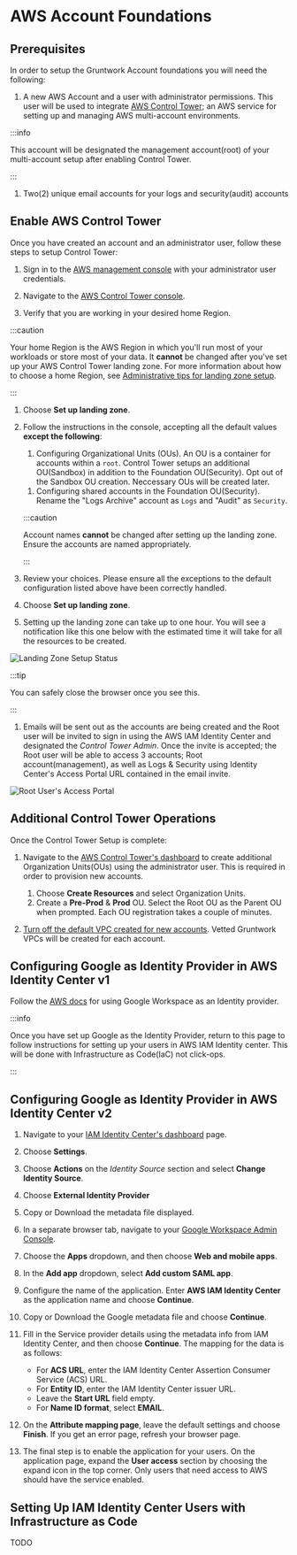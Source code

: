 # AWS Account Foundations

## Prerequisites

<!-- I am making an assumption that for v1, we want customers to do this in a brand new account so we don't have to support having them turn off any settings that prevent control tower integration -->

In order to setup the Gruntwork Account foundations you will need the following:

1. A new AWS Account and a user with administrator permissions. This user will be used to integrate [AWS Control Tower](https://docs.aws.amazon.com/controltower/latest/userguide/what-is-control-tower.html); an AWS service for setting up and managing AWS multi-account environments.

  :::info

  This account will be designated the management account(root) of your multi-account setup after enabling Control Tower.

  :::

1. Two(2) unique email accounts for your logs and security(audit) accounts


## Enable AWS Control Tower

Once you have created an account and an administrator user, follow these steps to setup Control Tower:

1. Sign in to the [AWS management console](https://console.aws.amazon.com) with your administrator user credentials.

1. Navigate to the [AWS Control Tower console](https://console.aws.amazon.com/controltower).

1. Verify that you are working in your desired home Region.

  :::caution

  Your home Region is the AWS Region in which you'll run most of your workloads or store most of your data. It **cannot** be changed after you've set up your AWS Control Tower landing zone. For more information about how to choose a home Region, see [Administrative tips for landing zone setup](https://docs.aws.amazon.com/controltower/latest/userguide/tips-for-admin-setup.html).

  :::

1. Choose **Set up landing zone**.

1. Follow the instructions in the console, accepting all the default values **except the following**:

    1. Configuring Organizational Units (OUs). An OU is a container for accounts within a `root`. Control Tower setups an additional OU(Sandbox) in addition to the Foundation OU(Security). Opt out of the Sandbox OU creation. Neccessary OUs will be created later.

    <!-- The Control tower enabling process does not allow us to specify multiple additional OUs which we need. So it is probably simpler to have the customer to opt out of creating just one right now and instead create them all after the control-tower-enabling process -->

    1. Configuring shared accounts in the Foundation OU(Security). Rename the "Logs Archive" account as `Logs` and "Audit" as `Security`.

      :::caution

      Account names **cannot** be changed after setting up the landing zone. Ensure the accounts are named appropriately.

      :::

    <!-- Eben asked about if we should adopt AWS's account naming -->
    <!-- CloudTrail is also setup by default. Is that something customers should turn off? -->

1. Review your choices. Please ensure all the exceptions to the default configuration listed above have been correctly handled.

1. Choose **Set up landing zone**.

1. Setting up the landing zone can take up to one hour. You will see a notification like this one below with the estimated time it will take for all the resources to be created.

  ![Landing Zone Setup Status](/img/devops-foundations/account/control-tower-setup-status.png)

  :::tip

  You can safely close the browser once you see this.

  :::

1. Emails will be sent out as the accounts are being created and the Root user will be invited to sign in using the AWS IAM Identity Center and designated the *Control Tower Admin*. Once the invite is accepted; the Root user will be able to access 3 accounts; Root account(management), as well as Logs & Security using Identity Center's Access Portal URL contained in the email invite.

  ![Root User's Access Portal](/img/devops-foundations/account/root-user-access-portal.png)

## Additional Control Tower Operations

Once the Control Tower Setup is complete:

1. Navigate to the [AWS Control Tower's dashboard](https://console.aws.amazon.com/controltower/home/organization) to create additional Organization Units(OUs) using the administrator user. This is required in order to provision new accounts.

    1. Choose **Create Resources** and select Organization Units.
    1. Create a **Pre-Prod** & **Prod** OU. Select the Root OU as the Parent OU when prompted. Each OU registration takes a couple of minutes.

1. [Turn off the default VPC created for new accounts](https://docs.aws.amazon.com/controltower/latest/userguide/configure-without-vpc.html#create-without-vpc). Vetted Gruntwork VPCs will be created for each account.


## Configuring Google as Identity Provider in AWS Identity Center v1

Follow the [AWS docs](https://aws.amazon.com/blogs/security/how-to-use-g-suite-as-external-identity-provider-aws-sso/) for using Google Workspace as an Identity provider.

:::info

Once you have set up Google as the Identity Provider, return to this page to follow instructions for setting up your users in AWS IAM Identity center. This will be done with Infrastructure as Code(IaC) not click-ops.

:::

## Configuring Google as Identity Provider in AWS Identity Center v2

1. Navigate to your [IAM Identity Center's dashboard](https://console.aws.amazon.com/singlesignon/home) page.
1. Choose **Settings**.
1. Choose **Actions** on the *Identity Source* section and select **Change Identity Source**.
1. Choose **External Identity Provider**
1. Copy or Download the metadata file displayed.
1. In a separate browser tab, navigate to your [Google Workspace Admin Console](https://admin.google.com/ac/home).
1. Choose the **Apps** dropdown, and then choose **Web and mobile apps**.
1. In the **Add app** dropdown, select **Add custom SAML app**.
1. Configure the name of the application. Enter **AWS IAM Identity Center** as the application name and choose **Continue**.
1. Copy or Download the Google metadata file and choose **Continue**.
1. Fill in the Service provider details using the metadata info from IAM Identity Center, and then choose **Continue**. The mapping for the data is as follows:

    - For **ACS URL**, enter the IAM Identity Center Assertion Consumer Service (ACS) URL.
    - For **Entity ID**, enter the IAM Identity Center issuer URL.
    - Leave the **Start URL** field empty.
    - For **Name ID format**, select **EMAIL**.

1. On the **Attribute mapping page**, leave the default settings and choose **Finish**. If you get an error page, refresh your browser page.
1. The final step is to enable the application for your users. On the application page, expand the **User access** section by choosing the expand icon in the top corner. Only users that need access to AWS should have the service enabled.

## Setting Up IAM Identity Center Users with Infrastructure as Code

TODO


<!-- ##DOCS-SOURCER-START
{
  "sourcePlugin": "local-copier",
  "hash": "0d99fc134434516ba2027518f52dc3b6"
}
##DOCS-SOURCER-END -->
